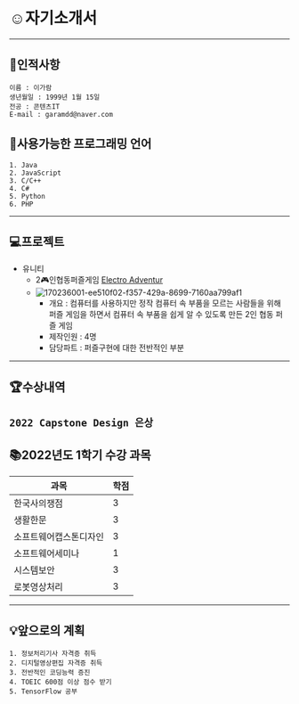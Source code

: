 # :relaxed:자기소개서
---
## :crown:인적사항
```
이름 : 이가람
생년월일 : 1999년 1월 15일
전공 : 콘텐츠IT
E-mail : garamdd@naver.com
```

## :book:사용가능한 프로그래밍 언어
```
1. Java
2. JavaScript
3. C/C++
4. C#
5. Python
6. PHP
```
---
## :computer:프로젝트
* 유니티
  * 2:video_game:인협동퍼즐게임 [Electro Adventur](https://github.com/Vioeon/CapstoneDesign)
  * ![170236001-ee510f02-f357-429a-8699-7160aa799af1](https://user-images.githubusercontent.com/31840446/173162891-4c179e3d-7162-4e66-a3ae-7e9b96fbdd6a.jpg)
    * 개요 : 컴퓨터를 사용하지만 정작 컴퓨터 속 부품을 모르는 사람들을 위해 퍼즐 게임을 하면서 컴퓨터 속 부품을 쉽게 알 수 있도록 만든 2인 협동 퍼즐 게임
    * 제작인원 : 4명
    * 담당파트 : 퍼즐구현에 대한 전반적인 부분
---
## :trophy:수상내역
`2022 Capstone Design 은상`
---
## :books:2022년도 1학기 수강 과목
|과목|학점|
|---|---|
|한국사의쟁점|3|
|생활한문|3|
|소프트웨어캡스톤디자인|3|
|소프트웨어세미나|1|
|시스템보안|3|
|로봇영상처리|3|
---
## :bulb:앞으로의 계획
```
1. 정보처리기사 자격증 취득
2. 디지털영상편집 자격증 취득
3. 전반적인 코딩능력 증진
4. TOEIC 600점 이상 점수 받기
5. TensorFlow 공부
```
